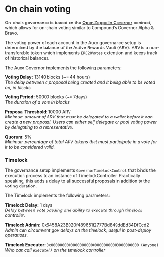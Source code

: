 # On chain voting

On-chain governance is based on the [Open Zeppelin Governor](https://docs.openzeppelin.com/contracts/4.x/api/governance) contract, which allows for on-chain voting similar to Compound’s Governor Alpha & Bravo.

The voting power of each account in the Auxo governance setup is determined by the balance of the Active Rewards Vault (ARV). ARV is a non-transferable token which implements `ERC20Votes` extension and keeps track of historical balances.

The Auxo Governor implements the following parameters:

**Voting Delay:** 13140 blocks (\~= 44 hours)\
_The delay between a proposal being created and it being able to be voted on, in blocks_

**Voting Period:** 50000 blocks (\~= 7days)\
_The duration of a vote in blocks_

**Proposal Threshold:** 10000 ARV\
_Minimum amount of ARV that must be delegated to a wallet before it can create a new proposal. Users can either self delegate or pool voting power by delegating to a representative._

**Quorum:** 5%\
_Minimum percentage of total ARV tokens that must participate in a vote for it to be considered valid._

### Timelock <a href="#timelock" id="timelock"></a>

The governance setup implements `GovernorTimelockControl` that binds the execution process to an instance of TimelockController. Practically speaking, this adds a delay to all successful proposals in addition to the voting duration.

The Timelock implements the following parameters:

**Timelock Delay:** 1 days\
_Delay between vote passing and ability to execute through timelock controller._

**Timelock Admin:** 0x6458A23B020f489651f2777Bd849ddEd34DfCcd2\
_Admin can circumvent gov delays on the timelock, useful in post-deploy operations._

**Timelock Executor:** `0x0000000000000000000000000000000000000000 (Anyone)`\
_Who can call `execute()` on the timelock controller_
